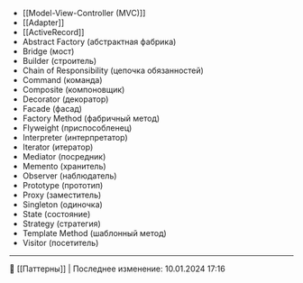 - [[Model-View-Controller (MVC)]]
- [[Adapter]]
- [[ActiveRecord]]
- Abstract Factory (абстрактная фабрика)
- Bridge (мост)
- Builder (строитель)
- Chain of Responsibility (цепочка обязанностей)
- Command (команда)
- Composite (компоновщик)
- Decorator (декоратор)
- Facade (фасад)
- Factory Method (фабричный метод)
- Flyweight (приспособленец)
- Interpreter (интерпретатор)
- Iterator (итератор)
- Mediator (посредник)
- Memento (хранитель)
- Observer (наблюдатель)
- Prototype (прототип)
- Proxy (заместитель)
- Singleton (одиночка)
- State (состояние)
- Strategy (стратегия)
- Template Method (шаблонный метод)
- Visitor (посетитель)


----
📂 [[Паттерны]] | Последнее изменение: 10.01.2024 17:16